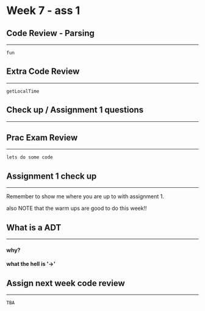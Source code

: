 # Week 7 - ass 1

## Code Review - Parsing
---

`fun`

## Extra Code Review
---

`getLocalTime`

## Check up / Assignment 1 questions
---


## Prac Exam Review
---

`lets do some code`

## Assignment 1 check up
---

Remember to show me where you are up to with assignment 1. 

also NOTE that the warm ups are good to do this week!!

## What is a ADT
---

#### why?

#### what the hell is '->'


## Assign next week code review
---

`TBA`